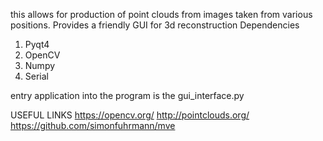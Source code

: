 this allows for production of point clouds from images taken from various positions. Provides a friendly GUI for 3d reconstruction
Dependencies
1. Pyqt4
2. OpenCV
3. Numpy
4. Serial


entry application into the program is the gui_interface.py

USEFUL LINKS
https://opencv.org/
http://pointclouds.org/
https://github.com/simonfuhrmann/mve



